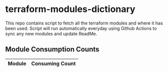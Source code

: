 # terraform-modules-dictionary
This repo contains script to fetch all the terraform modules and where it has been used.  Script will run automatically everyday using Github Actions to sync any new modules and update ReadMe.































## Module Consumption Counts

| Module | Consuming Count |
| --- | --- |

